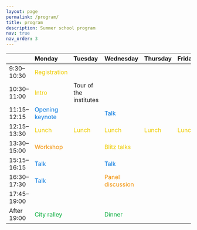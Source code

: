 ```yaml
---
layout: page
permalink: /program/
title: program
description: Summer school program
nav: true
nav_order: 3 
---
```


|              | Monday                                            | Tuesday                       | Wednesday                               | Thursday | Friday 
| :----------- | :------------------------------------------------ | :---------------------------  | :-------------------------------------- | :------- | :----- 
|9:30–10:30    |<span style="color:#efcc00">Registration</span>    |                               |                                          |          |     
|10:30–11:00   |<span style="color:#efcc00">Intro</span>           |Tour of the institutes         |                                          |          |     
|11:15–12:15   |<span style="color:#0076df">Opening keynote</span> |                               |<span style="color:#0076df">Talk</span>   |          |    
|12:15–13:30   |<span style="color:#efcc00">Lunch</span>           |<span style="color:#efcc00">Lunch</span>|<span style="color:#efcc00">Lunch</span>|<span style="color:#efcc00">Lunch</span>|<span style="color:#efcc00">Lunch</span>
|13:30–15:00   |<span style="color:#F29105">Workshop</span>        |                               |<span style="color:#efcc00">Blitz talks</span>  |          |     
|15:15–16:15   |<span style="color:#0076df">Talk</span>            |                               |<span style="color:#0076df">Talk</span>   |          |
|16:30–17:30   |<span style="color:#0076df">Talk</span>            |                               |<span style="color:#F29105">Panel discussion</span>  |          |
|17:45–19:00   |                                                   |                               |                                          |          |
|After 19:00   |<span style="color:#00ab37">City ralley</span>     |                               |<span style="color:#00ab37">Dinner</span>|          |        